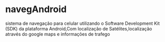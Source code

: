 # navegAndroid
sistema de navegação para celular utilizando o Software Development Kit (SDK) da plataforma Android,Com localização de Satélites,localização através do google maps e informações de trafego
